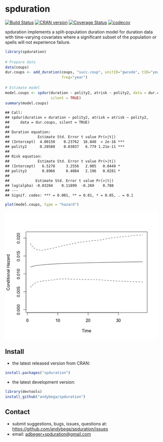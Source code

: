 
spduration
==========

[![Build Status](https://travis-ci.org/andybega/spduration.svg?branch=master)](https://travis-ci.org/andybega/spduration) [![CRAN version](http://www.r-pkg.org/badges/version/spduration)](https://cran.r-project.org/package=spduration) [![Coverage Status](https://coveralls.io/repos/github/andybega/spduration/badge.svg?branch=master)](https://coveralls.io/github/andybega/spduration?branch=master) [![codecov](https://codecov.io/gh/andybega/spduration/branch/master/graph/badge.svg)](https://codecov.io/gh/andybega/spduration)

spduration implements a split-population duration model for duration data with time-varying covariates where a significant subset of the population or spells will not experience failure.

``` r
library(spduration)

# Prepare data
data(coups)
dur.coups <- add_duration(coups, "succ.coup", unitID="gwcode", tID="year",
                          freq="year")

# Estimate model
model.coups <- spdur(duration ~ polity2, atrisk ~ polity2, data = dur.coups,
                     silent = TRUE)
summary(model.coups)
```

    ## Call:
    ## spdur(duration = duration ~ polity2, atrisk = atrisk ~ polity2, 
    ##     data = dur.coups, silent = TRUE)
    ## 
    ## Duration equation: 
    ##             Estimate Std. Error t value Pr(>|t|)    
    ## (Intercept)  4.00150    0.23762  16.840  < 2e-16 ***
    ## polity2      0.20588    0.03037   6.779 1.21e-11 ***
    ## 
    ## Risk equation: 
    ##             Estimate Std. Error t value Pr(>|t|)  
    ## (Intercept)   6.5278     3.2556   2.005   0.0449 *
    ## polity2       0.8966     0.4084   2.196   0.0281 *
    ## 
    ##            Estimate Std. Error t value Pr(>|t|)
    ## log(alpha) -0.03204    0.11899  -0.269    0.788
    ## ---
    ## Signif. codes: *** = 0.001, ** = 0.01, * = 0.05, . = 0.1

``` r
plot(model.coups, type = "hazard")
```

<img src="README_files/figure-markdown_github/unnamed-chunk-2-1.png" style="display: block; margin: auto;" />

Install
-------

-   the latest released version from CRAN:

``` r
install.packages("spduration")
```

-   the latest development version:

``` r
library(devtools)
install_github("andybega/spduration")
```

Contact
-------

-   submit suggestions, bugs, issues, questions at: <https://github.com/andybega/spduration/issues>
-   email: <adbeger+spduration@gmail.com>
